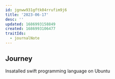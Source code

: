 ```yaml
---
id: jgnww931gftk04rrufim9j6
title: '2023-06-17'
desc: ''
updated: 1686993158849
created: 1686993106477
traitIds:
  - journalNote
---
```

## Journey

Insatalled swift programming language on Ubuntu